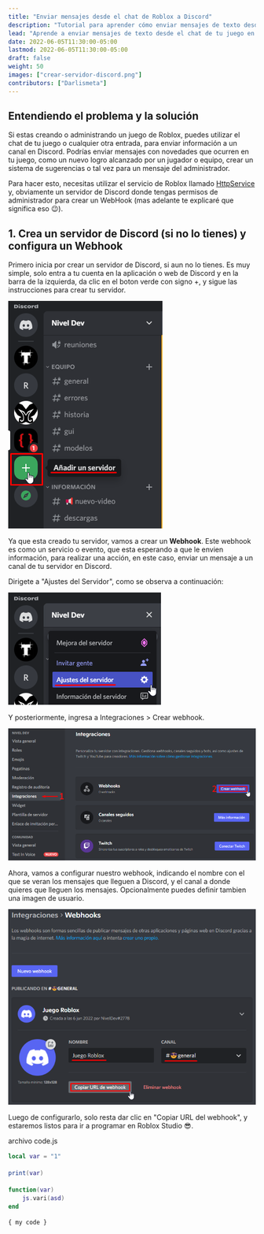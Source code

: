 ```yaml
---
title: "Enviar mensajes desde el chat de Roblox a Discord"
description: "Tutorial para aprender cómo enviar mensajes de texto desde el chat de tu juego en Roblox hacia un canal en un servidor de Discord."
lead: "Aprende a enviar mensajes de texto desde el chat de tu juego en Roblox a un canal en tu servidor de Discord."
date: 2022-06-05T11:30:00-05:00
lastmod: 2022-06-05T11:30:00-05:00
draft: false
weight: 50
images: ["crear-servidor-discord.png"]
contributors: ["Darlismeta"]
---
```


## Entendiendo el problema y la solución

Si estas creando o administrando un juego de Roblox, puedes utilizar el chat de tu juego o cualquier otra entrada, para enviar información a un canal en Discord.
Podrías enviar mensajes con novedades que ocurren en tu juego, como un nuevo logro alcanzado por un jugador o equipo,  crear un sistema de sugerencias o tal vez para un mensaje del administrador.

Para hacer esto, necesitas utilizar el servicio de Roblox llamado [HttpService](https://developer.roblox.com/en-us/api-reference/class/HttpService) y, obviamente un servidor de Discord donde tengas permisos de administrador para crear un WebHook (mas adelante te explicaré que significa eso :wink:).

## 1. Crea un servidor de Discord (si no lo tienes) y configura un Webhook

Primero inicia por crear un servidor de Discord, si aun no lo tienes. 
Es muy simple, solo entra a tu cuenta en la aplicación o web de Discord y en la barra de la izquierda, da clic en el boton verde con signo +, y sigue las instrucciones para crear tu servidor.

<img title="Crear un servidor en Discord" src="crear-servidor-discord.png#center" alt="Crear un servidor en Discord">

Ya que esta creado tu servidor, vamos a crear un **Webhook**.
Este webhook es como un servicio o evento, que esta esperando a que le envien información, para realizar una acción, en este caso, enviar un mensaje a un canal de tu servidor en Discord.

Dirigete a "Ajustes del Servidor", como se observa a continuación:

<img title="Ajustes del Servidor" src="ajustes-de-servidor.png#center" alt="Ajustes del Servidor">

Y posteriormente, ingresa a Integraciones > Crear webhook.

<img title="Crear webhook" src="crear-webhook.png#center" alt="Crear webhook">

Ahora, vamos a configurar nuestro webhook, indicando el nombre con el que se veran los mensajes que lleguen a Discord, y el canal a donde quieres que lleguen los mensajes. Opcionalmente puedes definir tambien una imagen de usuario.

<img title="Configurar webhook" src="configurar-webhook.png#center" alt="Configurar webhook">

Luego de configurarlo, solo resta dar clic en "Copiar URL del webhook", y estaremos listos para ir a programar en Roblox Studio :sunglasses:.

archivo code.js
```lua {hl_lines=[1],linenostart=10}
local var = "1"

print(var)

function(var)
    js.vari(asd)
end
``` 

`{ my code }`